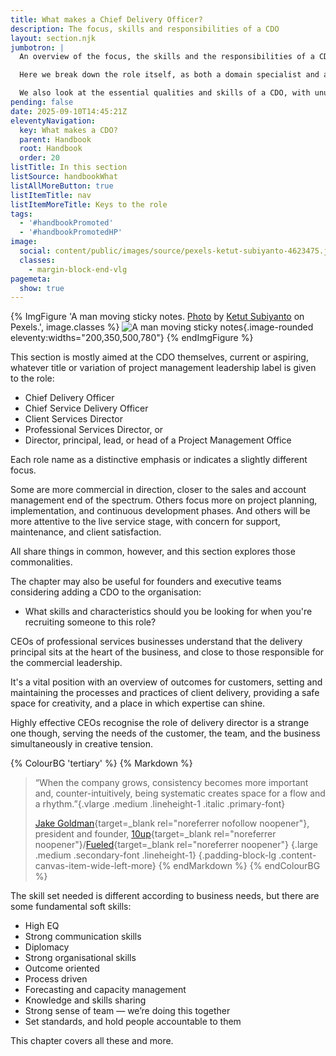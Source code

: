 ```yaml
---
title: What makes a Chief Delivery Officer?
description: The focus, skills and responsibilities of a CDO
layout: section.njk
jumbotron: |
  An overview of the focus, the skills and the responsibilities of a CDO, to appreciate the capabilities and characteristics that are required for organisational delivery leadership.

  Here we break down the role itself, as both a domain specialist and affecting the business as a whole, looking at what's distinctive in the client delivery portfolio from others in the C-suite.{.small}

  We also look at the essential qualities and skills of a CDO, with unusual mastery in communication and as a capable advocate for customer and team, as well as outlining seven other key skills.{.small}
pending: false
date: 2025-09-10T14:45:21Z
eleventyNavigation:
  key: What makes a CDO?
  parent: Handbook
  root: Handbook
  order: 20
listTitle: In this section
listSource: handbookWhat
listAllMoreButton: true
listItemTitle: nav
listItemMoreTitle: Keys to the role
tags:
  - '#handbookPromoted'
  - '#handbookPromotedHP'
image:
  social: content/public/images/source/pexels-ketut-subiyanto-4623475.jpg
  classes:
    - margin-block-end-vlg
pagemeta:
  show: true
---
```


{% ImgFigure 'A man moving sticky notes. <a href="https://www.pexels.com/photo/a-man-putting-sticky-notes-4623475/" target="_blank" rel="noopener">Photo</a> by <a href="https://www.pexels.com/@ketut-subiyanto/" target="_blank" rel="noopener">Ketut Subiyanto</a> on Pexels.', image.classes %}
![A man moving sticky notes](/public/images/source/pexels-ketut-subiyanto-4623475.jpg){.image-rounded eleventy:widths="200,350,500,780"}
{% endImgFigure %}

This section is mostly aimed at the CDO themselves, current or aspiring, whatever title or variation of project management leadership label is given to the role:

- Chief Delivery Officer
- Chief Service Delivery Officer
- Client Services Director
- Professional Services Director, or
- Director, principal, lead, or head of a Project Management Office

Each role name as a distinctive emphasis or indicates a slightly different focus.

Some are more commercial in direction, closer to the sales and account management end of the spectrum. Others focus more on project planning, implementation, and continuous development phases. And others will be more attentive to the live service stage, with concern for support, maintenance, and client satisfaction.

All share things in common, however, and this section explores those commonalities.

The chapter may also be useful for founders and executive teams considering adding a CDO to the organisation:

- What skills and characteristics should you be looking for when you're recruiting someone to this role?

CEOs of professional services businesses understand that the delivery principal sits at the heart of the business, and close to those responsible for the commercial leadership.

It's a vital position with an overview of outcomes for customers, setting and maintaining the processes and practices of client delivery, providing a safe space for creativity, and a place in which expertise can shine.

Highly effective CEOs recognise the role of delivery director is a strange one though, serving the needs of the customer, the team, and the business simultaneously in creative tension.

{% ColourBG 'tertiary' %}
  {% Markdown %}
> “When the company grows, consistency becomes more important and, counter-intuitively, being systematic creates space for a flow and a rhythm.”{.vlarge .medium .lineheight-1 .italic .primary-font}
>
> [Jake Goldman](https://www.linkedin.com/in/jacobgoldman/){target=_blank rel="noreferrer nofollow noopener"}, president and founder, [10up](https://10up.com/){target=_blank rel="noreferrer noopener"}/[Fueled](https://fueled.com/){target=_blank rel="noreferrer noopener"} {.large .medium .secondary-font .lineheight-1}
{.padding-block-lg .content-canvas-item-wide-left-more}
  {% endMarkdown %}
{% endColourBG %}

The skill set needed is different according to business needs, but there are some fundamental soft skills:

- High EQ
- Strong communication skills
- Diplomacy
- Strong organisational skills
- Outcome oriented
- Process driven
- Forecasting and capacity management
- Knowledge and skills sharing
- Strong sense of team — we’re doing this together
- Set standards, and hold people accountable to them

This chapter covers all these and more.
